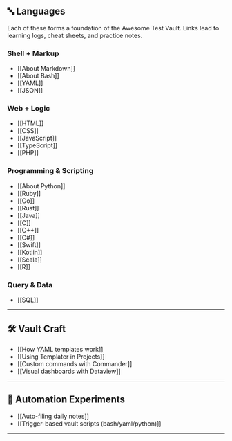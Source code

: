 
## 🔤 Languages  
Each of these forms a foundation of the Awesome Test Vault. Links lead to learning logs, cheat sheets, and practice notes.
### Shell + Markup
- [[About Markdown]]
- [[About Bash]]
- [[YAML]]
- [[JSON]]
### Web + Logic
- [[HTML]]
- [[CSS]]
- [[JavaScript]]
- [[TypeScript]]
- [[PHP]]
### Programming & Scripting
- [[About Python]]
- [[Ruby]]
- [[Go]]
- [[Rust]]
- [[Java]]
- [[C]]
- [[C++]]
- [[C#]]
- [[Swift]]
- [[Kotlin]]
- [[Scala]]
- [[R]]
### Query & Data
- [[SQL]]

---

## 🛠️ Vault Craft  
- [[How YAML templates work]]  
- [[Using Templater in Projects]]  
- [[Custom commands with Commander]]  
- [[Visual dashboards with Dataview]]

---

## 🔄 Automation Experiments  
- [[Auto-filing daily notes]]  
- [[Trigger-based vault scripts (bash/yaml/python)]]

---

